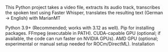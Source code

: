 This Python project takes a video file, extracts its audio track, transcribes the spoken text using Faster Whisper, translates the resulting text (German → English) with MarianMT

Python 3.9+ (Recommended; works with 3.12 as well).
Pip for installing packages.
FFmpeg (executable in PATH).
CUDA-capable GPU (optional; if available, the code can run faster on NVIDIA GPUs).
AMD GPU (optional; experimental or manual setup needed for ROCm/DirectML).
Installation
